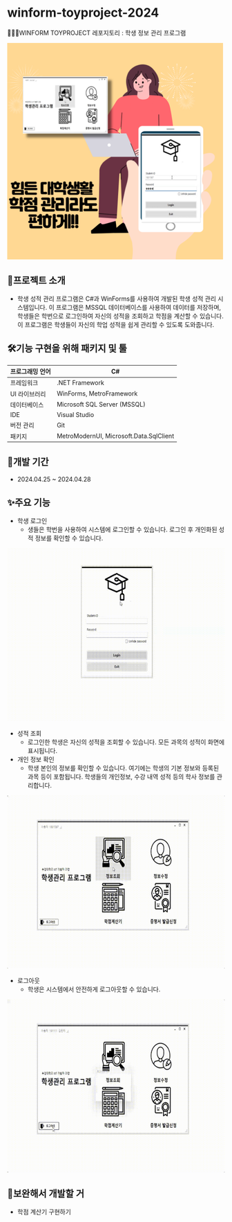 # winform-toyproject-2024
🏫👨‍🎓WINFORM TOYPROJECT 레포지토리 : 학생 정보 관리 프로그램

<img src="https://github.com/Juhyi/winform-toyproject-2024/blob/main/portfolio/images/title.png" higth= "600" width="500">

##  🧾프로젝트 소개
- 학생 성적 관리 프로그램은 C#과 WinForms를 사용하여 개발된 학생 성적 관리 시스템입니다. 이 프로그램은 MSSQL 데이터베이스를 사용하여 데이터를 저장하며, 학생들은 학번으로 로그인하여 자신의 성적을 조회하고 학점을 계산할 수 있습니다. 이 프로그램은 학생들이 자신의 학업 성적을 쉽게 관리할 수 있도록 도와줍니다.
  
## 🛠️기능 구현을 위해 패키지 및 툴
| 프로그래밍 언어| C#|
|---|---|
|프레임워크| .NET Framework|
|UI 라이브러리| WinForms, MetroFramework|
|데이터베이스| Microsoft SQL Server (MSSQL)|
|IDE| Visual Studio|
|버전 관리| Git|
|패키지 | MetroModernUI, Microsoft.Data.SqlClient|

## 🚀개발 기간
- 2024.04.25 ~ 2024.04.28

## ✨주요 기능
- 학생 로그인
  -  생들은 학번을 사용하여 시스템에 로그인할 수 있습니다. 로그인 후 개인화된 성적 정보를 확인할 수 있습니다.

<img src="https://github.com/Juhyi/winform-toyproject-2024/blob/main/portfolio/images/%EB%A1%9C%EA%B7%B8%EC%9D%B8.gif" height="400" width="600" >

- 성적 조회
  -  로그인한 학생은 자신의 성적을 조회할 수 있습니다. 모든 과목의 성적이 화면에 표시됩니다.
- 개인 정보 확인
  - 학생 본인의 정보를 확인할 수 있습니다. 여기에는 학생의 기본 정보와 등록된 과목 등이 포함됩니다. 학생들의 개인정보, 수강 내역 성적 등의 학사 정보를 관리합니다.

<img src="https://github.com/Juhyi/winform-toyproject-2024/blob/main/portfolio/images/%EB%A9%94%EB%89%B4%2C%EC%A0%95%EB%B3%B4%EC%A1%B0%ED%9A%8C.gif" height="400" width="600" >
  
- 로그아웃
  - 학생은 시스템에서 안전하게 로그아웃할 수 있습니다.

<img src="https://raw.githubusercontent.com/Juhyi/winform-toyproject-2024/main/portfolio/images/%EB%A1%9C%EA%B7%B8%EC%95%84%EC%9B%83.gif" height="400" width="600" >

## 🤝보완해서 개발할 거
- 학점 계산기 구현하기
